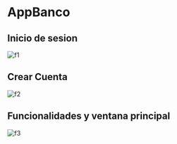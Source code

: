 # AppBanco
## Inicio de sesion
![f1](https://user-images.githubusercontent.com/103216638/186347277-a8cb2f3d-705e-45e5-97bf-b7fa24dde083.PNG)

## Crear Cuenta
![f2](https://user-images.githubusercontent.com/103216638/186347297-bdd754e0-0729-4f27-840b-97cf8fa8cbad.PNG)

## Funcionalidades y ventana principal
![f3](https://user-images.githubusercontent.com/103216638/186347368-71ddcb97-9fff-405f-b2a9-5684fa5c4104.PNG)
